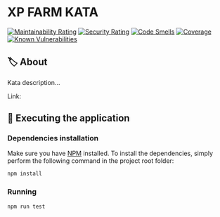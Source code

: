# XP FARM KATA

[![Maintainability Rating](https://sonarcloud.io/api/project_badges/measure?project=rivaldorodrigues-code-kata&metric=sqale_rating)](https://sonarcloud.io/summary/new_code?id=rivaldorodrigues-code-kata)
[![Security Rating](https://sonarcloud.io/api/project_badges/measure?project=rivaldorodrigues-code-kata&metric=security_rating)](https://sonarcloud.io/summary/new_code?id=rivaldorodrigues-code-kata)
[![Code Smells](https://sonarcloud.io/api/project_badges/measure?project=rivaldorodrigues-code-kata&metric=code_smells)](https://sonarcloud.io/summary/new_code?id=rivaldorodrigues-code-kata)
[![Coverage](https://sonarcloud.io/api/project_badges/measure?project=rivaldorodrigues-code-kata&metric=coverage)](https://sonarcloud.io/summary/new_code?id=rivaldorodrigues-code-kata)
[![Known Vulnerabilities](https://snyk.io/test/github/rivaldorodrigues/code-kata/badge.svg)](https://snyk.io/test/github/rivaldorodrigues/code-kata)

## 🏷️ About

Kata description...

Link:

## 🚀 Executing the application

### Dependencies installation

Make sure you have [NPM](https://nodejs.org/en/) installed.
To install the dependencies, simply perform the following command in the project root folder:

```bash
npm install
```

### Running

```bash
npm run test
```
